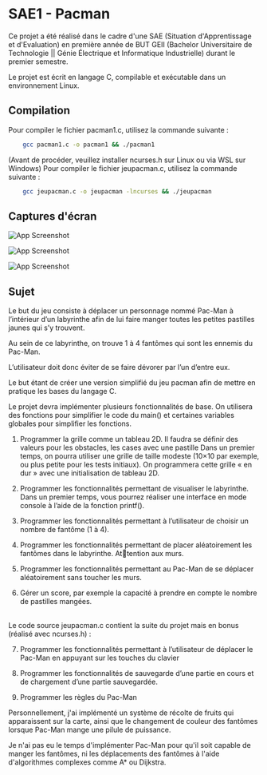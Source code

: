 
# SAE1 - Pacman

Ce projet a été réalisé dans le cadre d'une SAE (Situation d'Apprentissage et d'Evaluation) en première année de BUT GEII (Bachelor Universitaire de Technologie || Génie Électrique et Informatique Industrielle) durant le premier semestre.

Le projet est écrit en langage C, compilable et exécutable dans un environnement Linux.







## Compilation

Pour compiler le fichier pacman1.c, utilisez la commande suivante :

```bash
    gcc pacman1.c -o pacman1 && ./pacman1
```

(Avant de procéder, veuillez installer ncurses.h sur Linux ou via WSL sur Windows)
Pour compiler le fichier jeupacman.c, utilisez la commande suivante :

```bash
    gcc jeupacman.c -o jeupacman -lncurses && ./jeupacman
```

    
## Captures d'écran

![App Screenshot](https://i.ibb.co/GFM3mbK/image.png)

![App Screenshot](https://i.ibb.co/gwVbD32/image2.png)

![App Screenshot](https://i.ibb.co/x35bt6n/image3.png)


## Sujet

Le but du jeu consiste à déplacer un personnage nommé Pac-Man à l’intérieur d’un labyrinthe afin de lui faire manger toutes les petites pastilles
jaunes qui s’y trouvent. 

Au sein de ce labyrinthe, on trouve 1 à 4 fantômes
qui sont les ennemis du Pac-Man.

L’utilisateur doit donc éviter de se faire
dévorer par l’un d’entre eux.

Le but étant de créer une version simplifié du jeu pacman afin de mettre en pratique les bases du langage C.

Le projet devra implémenter plusieurs fonctionnalités de base. On utilisera des fonctions pour simplifier le
code du main() et certaines variables globales pour simplifier les fonctions.

1. Programmer la grille comme un tableau 2D. Il faudra se définir des valeurs pour les obstacles, les cases avec une pastille
Dans un premier temps, on pourra utiliser une grille de taille modeste (10×10 par exemple, ou plus petite
pour les tests initiaux). 
On programmera cette grille « en dur » avec une initialisation de tableau 2D.

2. Programmer les fonctionnalités permettant de visualiser le labyrinthe. Dans un premier temps, vous pourrez réaliser une interface en mode console à l’aide de la fonction printf().

3. Programmer les fonctionnalités permettant à l’utilisateur de choisir un nombre de fantôme (1 à 4).

4. Programmer les fonctionnalités permettant de placer aléatoirement les fantômes dans le labyrinthe. Attention aux murs.

5. Programmer les fonctionnalités permettant au Pac-Man de se déplacer aléatoirement sans toucher les murs.

6. Gérer un score, par exemple la capacité à prendre en compte le nombre de pastilles mangées.

\
Le code source jeupacman.c contient la suite du projet mais en bonus (réalisé avec ncurses.h) :

7. Programmer les fonctionnalités permettant à l’utilisateur de déplacer le Pac-Man en appuyant sur les touches du clavier

8. Programmer les fonctionnalités de sauvegarde d’une partie en cours et de chargement d’une partie sauvegardée.

9. Programmer les règles du Pac-Man

Personnellement, j'ai implémenté un système de récolte de fruits qui apparaissent sur la carte, ainsi que le changement de couleur des fantômes lorsque Pac-Man mange une pilule de puissance.

Je n'ai pas eu le temps d'implémenter Pac-Man pour qu'il soit capable de manger les fantômes, ni les déplacements des fantômes à l'aide d'algorithmes complexes comme A* ou Dijkstra.
